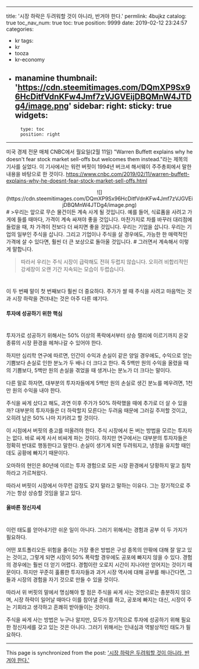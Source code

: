 
---
title: '시장 하락은 두려워할 것이 아니라, 반겨야 한다.'
permlink: 4bujkz
catalog: true
toc_nav_num: true
toc: true
position: 9999
date: 2019-02-12 23:24:57
categories:
- kr
tags:
- kr
- tooza
- kr-economy
- manamine
thumbnail: 'https://cdn.steemitimages.com/DQmXP9Sx96HcDitfVdnKFw4Jmf7zVJGVEijDBQMnW4JTDg4/image.png'
sidebar:
    right:
        sticky: true
widgets:
    -
        type: toc
        position: right
---


미국 경제 전문 매체 CNBC에서 월요일(2월 11일) "Warren Buffett explains why he doesn't fear stock market sell-offs but welcomes them instead."라는 제목의 기사를 실었다. 이 기사에서는 워런 버핏이 1994년 버크셔 해서웨이 주주총회에서 말한 내용을 바탕으로 한 것이다.
https://www.cnbc.com/2019/02/11/warren-buffett-explains-why-he-doesnt-fear-stock-market-sell-offs.html

<center>
![](https://cdn.steemitimages.com/DQmXP9Sx96HcDitfVdnKFw4Jmf7zVJGVEijDBQMnW4JTDg4/image.png)
</center>
#
>우리는 앞으로 무슨 물건이든 계속 사게 될 것입니다. 예를 들어, 식료품을 사려고 가게에 들를 때마다, 가격이 계속 싸져야 좋을 것입니다. 마찬가지로 차를 바꾸러 대리점에 들렀을 때, 차 가격이 전보다 더 싸지면 좋을 것입니다. 우리는 기업을 삽니다. 우리는 기업의 일부인 주식을 삽니다. 그리고 기업이나 주식을 살 경우에도, 가능한 한 매력적인 가격에 살 수 있다면, 훨씬 더 큰 보상으로 돌아올 것입니다. 
#
그러면서 계속해서 이렇게 말합니다.

>따라서 우리는 주식 시장이 급락해도 전혀 두렵지 않습니다. 오히려 비합리적인 강세장이 오랜 기간 지속되는 모습이 두렵습니다.
#
이 두 번째 말이 첫 번째보다 훨씬 더 중요하다. 주가가 쌀 때 주식을 사려고 마음먹는 것과 시장 하락을 견뎌내는 것은 아주 다른 얘기다.
​
#### 투자에 성공하기 위한 핵심
#
​투자가로 성공하기 위해서는 50% 이상의 폭락에서부터 상승 랠리에 이르기까지 온갖 종류의 시장 환경을 헤쳐나갈 수 있어야 한다.

​하지만 심리학 연구에 따르면, 인간이 수익과 손실이 같은 양일 경우에도, 수익으로 얻는 기쁨보다 손실로 인한 분노가 두 배나 더 크다고 한다. 즉 5백만 원의 수익을 올렸을 때의 기쁨보다, 5백만 원의 손실을 겪었을 때 생겨나는 분노가 더 크다는 말이다.

다른 말로 하자면, 대부분의 투자자들에게 5백만 원의 손실로 생긴 분노를 메우려면, 1천만 원의 수익을 내야 한다.

​주식을 싸게 샀다고 해도, 과연 이후 주가가 50% 하락했을 때에 추가로 더 살 수 있을까? 대부분의 투자자들은 더 하락할지 모른다는 두려움 때문에 그러길 주저할 것이고, 오히려 남은 50% 나마 지키려고 할 것이다.

​이 시점에서 버핏의 충고를 떠올려야 한다. 주식 시장에서 돈 버는 방법을 모르는 투자자는 없다. 바로 싸게 사서 비싸게 파는 것이다. 하지만 연구에서는 대부분의 투자자들은 정확히 반대로 행동한다고 말한다. 손실이 생기게 되면 두려워지고, 냉정을 유지할 때인데도 공황에 빠지기 때문이다.

오마하의 현인은 80년에 이르는 투자 경험으로 모든 시장 환경에서 당황하지 말고 침착하라고 가르쳐왔다.

​따라서 버핏이 시장에서 아무런 감정도 갖지 말라고 말하는 이유다. 그는 장기적으로 주가는 항상 상승할 것임을 알고 있다.

#### 올바른 정신자세
#
​이런 태도를 얻어내기란 쉬운 일이 아니다. 그러기 위해서는 경험과 공부 이 두 가지가 필요하다.

​어떤 포트폴리오든 위험을 줄이는 가장 좋은 방법은 구성 종목의 안팎에 대해 잘 알고 있는 것이고, 그렇게 되면 시장이 50% 폭락할 경우에도 공포에 빠지지 않을 수 있다. 경험의 경우에는 훨씬 더 얻기 어렵다. 경험이란 오로지 시간이 지나야만 얻어지는 것이기 때문이다. 하지만 꾸준히 훌륭한 투자자들과 과거 시장 역사에 대해 공부를 해나간다면, 그들과 시장의 경험을 자기 것으로 만들 수 있을 것이다.

​따라서 위 버핏의 말에서 명심해야 할 점은 주식을 싸게 사는 것만으로는 충분하지 않으며, 시장 하락이 일어날 때마다 이를 참아낼 준비를 하고, 공포에 빠지는 대신, 시장이 주는 기회라고 생각하고 흔쾌히 받아들이는 것이다.

​주식을 싸게 사는 방법은 누구나 알지만, 모두가 장기적으로 투자에 성공하기 위해 필요한 정신자세를 갖고 있는 것은 아니다. 그러기 위해서는 인내심과 역발상적인 태도가 필요하다.

- - -

This page is synchronized from the post: ['시장 하락은 두려워할 것이 아니라, 반겨야 한다.'](https://steemit.com/@pius.pius/4bujkz)
